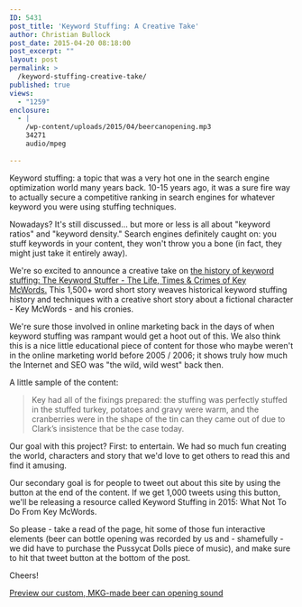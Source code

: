 ```yaml
---
ID: 5431
post_title: 'Keyword Stuffing: A Creative Take'
author: Christian Bullock
post_date: 2015-04-20 08:18:00
post_excerpt: ""
layout: post
permalink: >
  /keyword-stuffing-creative-take/
published: true
views:
  - "1259"
enclosure:
  - |
    /wp-content/uploads/2015/04/beercanopening.mp3
    34271
    audio/mpeg
    
---
```

Keyword stuffing: a topic that was a very hot one in the search engine optimization world many years back. 10-15 years ago, it was a sure fire way to actually secure a competitive ranking in search engines for whatever keyword you were using stuffing techniques.

Nowadays? It's still discussed... but more or less is all about "keyword ratios" and "keyword density." Search engines definitely caught on: you stuff keywords in your content, they won't throw you a bone (in fact, they might just take it entirely away).

We're so excited to announce a creative take on <a href="http://www.thekeywordstuffer.com" target="_blank">the history of keyword stuffing: The Keyword Stuffer - The Life, Times &amp; Crimes of Key McWords.</a> This 1,500+ word short story weaves historical keyword stuffing history and techniques with a creative short story about a fictional character - Key McWords - and his cronies.

We're sure those involved in online marketing back in the days of when keyword stuffing was rampant would get a hoot out of this. We also think this is a nice little educational piece of content for those who maybe weren't in the online marketing world before 2005 / 2006; it shows truly how much the Internet and SEO was "the wild, wild west" back then.

A little sample of the content:
<blockquote>Key had all of the fixings prepared: the stuffing was perfectly stuffed in the stuffed turkey, potatoes and gravy were warm, and the cranberries were in the shape of the tin can they came out of due to Clark’s insistence that be the case today.</blockquote>
Our goal with this project? First: to entertain. We had so much fun creating the world, characters and story that we'd love to get others to read this and find it amusing.

Our secondary goal is for people to tweet out about this site by using the button at the end of the content. If we get 1,000 tweets using this button, we'll be releasing a resource called Keyword Stuffing in 2015: What Not To Do From Key McWords.

So please - take a read of the page, hit some of those fun interactive elements (beer can bottle opening was recorded by us and - shamefully - we did have to purchase the Pussycat Dolls piece of music), and make sure to hit that tweet button at the bottom of the post.

Cheers!

<a href="/wp-content/uploads/2015/04/beercanopening.mp3" target="_blank">Preview our custom, MKG-made beer can opening sound</a>